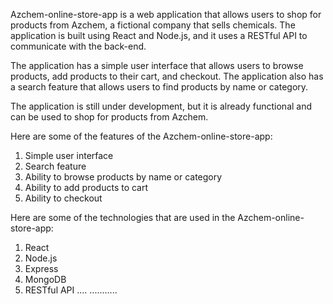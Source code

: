 Azchem-online-store-app is a web application that allows users to shop for products from Azchem, a fictional company that sells chemicals. The application is built using React and Node.js, and it uses a RESTful API to communicate with the back-end.

The application has a simple user interface that allows users to browse products, add products to their cart, and checkout. The application also has a search feature that allows users to find products by name or category.

The application is still under development, but it is already functional and can be used to shop for products from Azchem.

Here are some of the features of the Azchem-online-store-app:

1. Simple user interface 
2. Search feature
3. Ability to browse products by name or category
4. Ability to add products to cart
5. Ability to checkout

Here are some of the technologies that are used in the Azchem-online-store-app:
1. React
2. Node.js
3. Express
4. MongoDB
5. RESTful API
....
...........